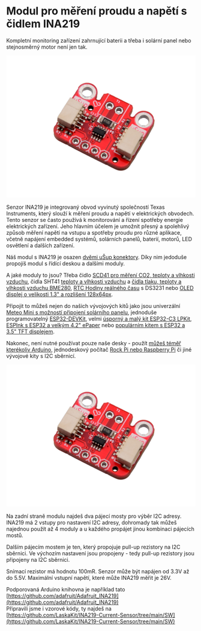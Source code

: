# Modul pro měření proudu a napětí s čidlem INA219

Kompletní monitoring zařízení zahrnující baterii a třeba i solární panel nebo stejnosměrný motor není jen tak. 

![Osazený modul](https://github.com/LaskaKit/INA219-Current-Sensor/blob/main/img/3-5.jpg)

Senzor INA219 je integrovaný obvod vyvinutý společností Texas Instruments, který slouží k měření proudu a napětí v elektrických obvodech. Tento senzor se často používá k monitorování a řízení spotřeby energie elektrických zařízení. Jeho hlavním účelem je umožnit přesný a spolehlivý způsob měření napětí na vstupu a spotřeby proudu pro různé aplikace, včetně napájení embedded systémů, solárních panelů, baterií, motorů, LED osvětlení a dalších zařízení.

Náš modul s INA219 je osazen [dvěmi uŠup konektory](https://blog.laskakit.cz/predstavujeme-univerzalni-konektor-pro-propojeni-modulu-a-cidel-%CE%BCsup/). Díky nim jedoduše propojíš modul s řídící deskou a dalšími moduly. 

A jaké moduly to jsou? Třeba čidlo [SCD41 pro měření CO2, teploty a vlhkosti vzduchu](https://www.laskakit.cz/laskakit-scd41-senzor-co2--teploty-a-vlhkosti-vzduchu/), čidla SHT41 [teploty a vlhkosti vzduchu](https://www.laskakit.cz/laskakit-sht40-senzor-teploty-a-vlhkosti-vzduchu/) a [čidla tlaku, teploty a vlhkosti vzduchu BME280](https://www.laskakit.cz/arduino-senzor-tlaku--teploty-a-vlhkosti-bme280/), [RTC Hodiny reálného času](https://www.laskakit.cz/laskakit-ds3231-orig--rtc-hodiny-realneho-casu/) s DS3231 nebo [OLED displej o velikosti 1.3" a rozlišení 128x64px](https://www.laskakit.cz/laskakit-oled-displej-128x64-1-3--i2c/?variantId=11903).

Připojit to můžeš nejen do našich vývojových kitů jako jsou univerzální [Meteo Mini s možností připojení solárního panelu](https://www.laskakit.cz/laskakit-meteo-mini/?variantId=10473), jednoduše programovatelný [ESP32-DEVKit](https://www.laskakit.cz/laskakit-esp32-devkit/?variantId=11481), velmi [úsporný a malý kit ESP32-C3 LPKit](https://www.laskakit.cz/laskkit-esp-12-board/?variantId=10482), [ESPInk s ESP32 a velkým 4.2" ePaper](https://www.laskakit.cz/laskakit-espink-42-esp32-e-paper-pcb-antenna/?variantId=11400) nebo [populárním kitem s ESP32 a 3.5" TFT displejem](https://www.laskakit.cz/laskakit-espd-35-esp32-3-5-tft-ili9488-touch/?variantId=12158). 

Nakonec, není nutné používat pouze naše desky - použít [můžeš téměř kterékoliv Arduino](https://www.laskakit.cz/arduino-2/), jednodeskový počítač [Rock Pi nebo Raspberry Pi](https://www.laskakit.cz/mini-pc/) či jiné vývojové kity s I2C sběrnicí.

![Zadní strana modulu](https://github.com/LaskaKit/INA219-Current-Sensor/blob/main/img/3-5.jpg)

Na zadní straně modulu najdeš dva pájecí mosty pro výběr I2C adresy. INA219 má 2 vstupy pro nastavení I2C adresy, dohromady tak můžeš najednou použít až 4 moduly a u každého propájet jinou kombinaci pájecích mostů. 

Dalším pájecím mostem je ten, který propojuje pull-up rezistory na I2C sběrnici. Ve výchozím nastavení jsou propojeny - tedy pull-up rezistory jsou připojeny na I2C sběrnici. 

Snímací rezistor má hodnotu 100mR. Senzor může být napájen od 3.3V až do 5.5V. Maximální vstupní napětí, které může INA219 měřit je 26V. 

Podporovaná Arduino knihovna je například tato [https://github.com/adafruit/Adafruit_INA219](https://github.com/adafruit/Adafruit_INA219)</br>
Připravili jsme i vzorové kódy, ty najdeš na [https://github.com/LaskaKit/INA219-Current-Sensor/tree/main/SW](https://github.com/LaskaKit/INA219-Current-Sensor/tree/main/SW)
